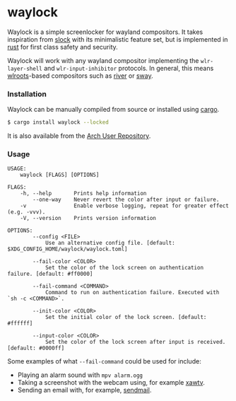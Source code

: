 # waylock

Waylock is a simple screenlocker for wayland compositors. It takes inspiration
from [slock](https://tools.suckless.org/slock/) with its minimalistic feature
set, but is implemented in [rust](https://www.rust-lang.org/) for first class
safety and security.

Waylock will work with any wayland compositor implementing the `wlr-layer-shell` and
`wlr-input-inhibitor` protocols. In general, this means 
[wlroots](https://github.com/swaywm/wlroots)-based compositors such as
[river](https://githubg.com/ifreund/river) or
[sway](https://github.com/swaywm/sway).

### Installation

Waylock can be manually compiled from source or installed using [cargo](https://github.com/rust-lang/cargo).

```sh
$ cargo install waylock --locked
```

It is also available from the [Arch User Repository](https://aur.archlinux.org/packages/waylock/).

### Usage

```
USAGE:
    waylock [FLAGS] [OPTIONS]

FLAGS:
    -h, --help       Prints help information
        --one-way    Never revert the color after input or failure.
    -v               Enable verbose logging, repeat for greater effect (e.g. -vvv).
    -V, --version    Prints version information

OPTIONS:
        --config <FILE>
            Use an alternative config file. [default: $XDG_CONFIG_HOME/waylock/waylock.toml]

        --fail-color <COLOR>
            Set the color of the lock screen on authentication failure. [default: #ff0000]

        --fail-command <COMMAND>
            Command to run on authentication failure. Executed with `sh -c <COMMAND>`.

        --init-color <COLOR>
            Set the initial color of the lock screen. [default: #ffffff]

        --input-color <COLOR>
            Set the color of the lock screen after input is received. [default: #0000ff]
```

Some examples of what `--fail-command` could be used for include:
- Playing an alarm sound with `mpv alarm.ogg`
- Taking a screenshot with the webcam using, for example [xawtv](https://www.linuxtv.org/wiki/index.php/Xawtv).
- Sending an email with, for example, [sendmail](https://linux.die.net/man/8/sendmail.sendmail).

